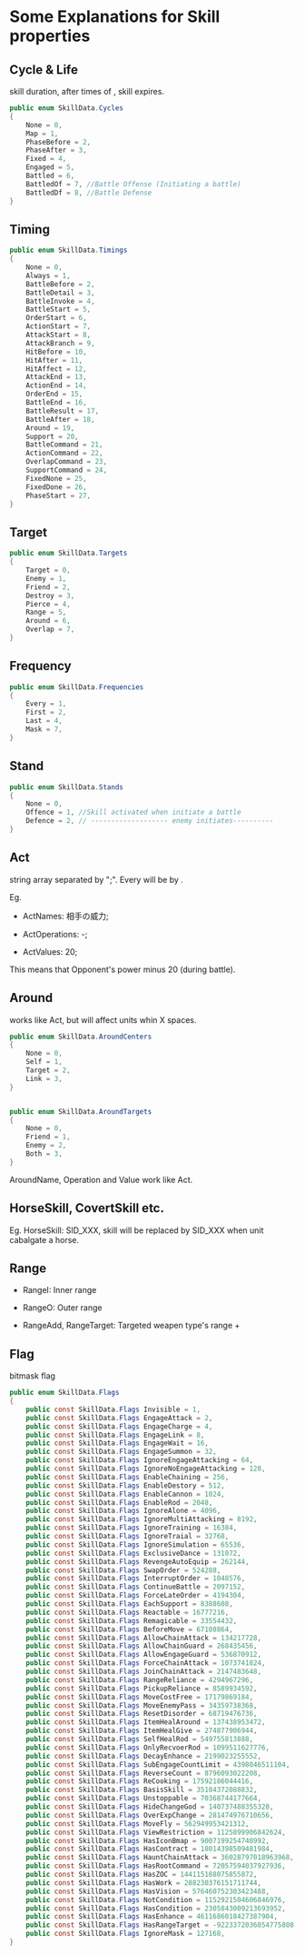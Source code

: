 # Some Explanations for Skill properties

## Cycle & Life

skill duration, after <Life> times of <Cycle>, skill expires.

```csharp
public enum SkillData.Cycles
{
	None = 0,
	Map = 1,
	PhaseBefore = 2,
	PhaseAfter = 3,
	Fixed = 4,
	Engaged = 5,
	Battled = 6,
	BattledOf = 7, //Battle Offense (Initiating a battle)
	BattledDf = 8, //Battle Defense
}
```

## Timing

```csharp
public enum SkillData.Timings
{
	None = 0,
	Always = 1,
	BattleBefore = 2,
	BattleDetail = 3,
	BattleInvoke = 4,
	BattleStart = 5,
	OrderStart = 6,
	ActionStart = 7,
	AttackStart = 8,
	AttackBranch = 9,
	HitBefore = 10,
	HitAfter = 11,
	HitAffect = 12,
	AttackEnd = 13,
	ActionEnd = 14,
	OrderEnd = 15,
	BattleEnd = 16,
	BattleResult = 17,
	BattleAfter = 18,
	Around = 19,
	Support = 20,
	BattleCommand = 21,
	ActionCommand = 22,
	OverlapCommand = 23,
	SupportCommand = 24,
	FixedNone = 25,
	FixedDone = 26,
	PhaseStart = 27,
}
```

## Target

```csharp
public enum SkillData.Targets
{
	Target = 0,
	Enemy = 1,
	Friend = 2,
	Destroy = 3,
	Pierce = 4,
	Range = 5,
	Around = 6,
	Overlap = 7,
}
```

## Frequency

```csharp
public enum SkillData.Frequencies
{
	Every = 1,
	First = 2,
	Last = 4,
	Mask = 7,
}
```

## Stand

```csharp
public enum SkillData.Stands
{
	None = 0,
	Offence = 1, //Skill activated when initiate a battle
	Defence = 2, // ------------------- enemy initiates----------
}
```

## Act

string array separated by ";". Every <ActName> will be <ActOperation> by <ActValue>.

Eg.

- ActNames: 相手の威力;
  
- ActOperations: -;
  
- ActValues: 20;
  

This means that Opponent's power minus 20 (during battle).

## Around

works like Act, but will affect units whin X spaces.

```csharp
public enum SkillData.AroundCenters
{
	None = 0,
	Self = 1,
	Target = 2,
	Link = 3,
}


public enum SkillData.AroundTargets
{
	None = 0,
	Friend = 1,
	Enemy = 2,
	Both = 3,
}
```

AroundName, Operation and Value work like Act.

## HorseSkill, CovertSkill etc.

Eg. HorseSkill: SID\_XXX, skill will be replaced by SID\_XXX when unit cabalgate a horse.

## Range

- RangeI: Inner range
  
- RangeO: Outer range
  
- RangeAdd, RangeTarget: Targeted weapen type's range + <RangeAdd>
  

## Flag

bitmask flag

```csharp
public enum SkillData.Flags
{
	public const SkillData.Flags Invisible = 1,
	public const SkillData.Flags EngageAttack = 2,
	public const SkillData.Flags EngageCharge = 4,
	public const SkillData.Flags EngageLink = 8,
	public const SkillData.Flags EngageWait = 16,
	public const SkillData.Flags EngageSummon = 32,
	public const SkillData.Flags IgnoreEngageAttacking = 64,
	public const SkillData.Flags IgnoreNoEngageAttacking = 128,
	public const SkillData.Flags EnableChaining = 256,
	public const SkillData.Flags EnableDestory = 512,
	public const SkillData.Flags EnableCannon = 1024,
	public const SkillData.Flags EnableRod = 2048,
	public const SkillData.Flags IgnoreAlone = 4096,
	public const SkillData.Flags IgnoreMultiAttacking = 8192,
	public const SkillData.Flags IgnoreTraining = 16384,
	public const SkillData.Flags IgnoreTraial = 32768,
	public const SkillData.Flags IgnoreSimulation = 65536,
	public const SkillData.Flags ExclusiveDance = 131072,
	public const SkillData.Flags RevengeAutoEquip = 262144,
	public const SkillData.Flags SwapOrder = 524288,
	public const SkillData.Flags InterruptOrder = 1048576,
	public const SkillData.Flags ContinueBattle = 2097152,
	public const SkillData.Flags ForceLateOrder = 4194304,
	public const SkillData.Flags EachSupport = 8388608,
	public const SkillData.Flags Reactable = 16777216,
	public const SkillData.Flags Remagicable = 33554432,
	public const SkillData.Flags BeforeMove = 67108864,
	public const SkillData.Flags AllowChainAttack = 134217728,
	public const SkillData.Flags AllowChainGuard = 268435456,
	public const SkillData.Flags AllowEngageGuard = 536870912,
	public const SkillData.Flags ForceChainAttack = 1073741824,
	public const SkillData.Flags JoinChainAttack = 2147483648,
	public const SkillData.Flags RangeReliance = 4294967296,
	public const SkillData.Flags PickupReliance = 8589934592,
	public const SkillData.Flags MoveCostFree = 17179869184,
	public const SkillData.Flags MoveEnemyPass = 34359738368,
	public const SkillData.Flags ResetDisorder = 68719476736,
	public const SkillData.Flags ItemHealAround = 137438953472,
	public const SkillData.Flags ItemHealGive = 274877906944,
	public const SkillData.Flags SelfHealRod = 549755813888,
	public const SkillData.Flags OnlyRecvoerRod = 1099511627776,
	public const SkillData.Flags DecayEnhance = 2199023255552,
	public const SkillData.Flags SubEngageCountLimit = 4398046511104,
	public const SkillData.Flags ReverseCount = 8796093022208,
	public const SkillData.Flags ReCooking = 17592186044416,
	public const SkillData.Flags BasisSkill = 35184372088832,
	public const SkillData.Flags Unstoppable = 70368744177664,
	public const SkillData.Flags HideChangeGod = 140737488355328,
	public const SkillData.Flags OverExpChange = 281474976710656,
	public const SkillData.Flags MoveFly = 562949953421312,
	public const SkillData.Flags ViewRestriction = 1125899906842624,
	public const SkillData.Flags HasIconBmap = 9007199254740992,
	public const SkillData.Flags HasContract = 18014398509481984,
	public const SkillData.Flags HauntChainAttack = 36028797018963968,
	public const SkillData.Flags HasRootCommand = 72057594037927936,
	public const SkillData.Flags HasZOC = 144115188075855872,
	public const SkillData.Flags HasWork = 288230376151711744,
	public const SkillData.Flags HasVision = 576460752303423488,
	public const SkillData.Flags NotCondition = 1152921504606846976,
	public const SkillData.Flags HasCondition = 2305843009213693952,
	public const SkillData.Flags HasEnhance = 4611686018427387904,
	public const SkillData.Flags HasRangeTarget = -9223372036854775808,
	public const SkillData.Flags IgnoreMask = 127168,
}
```
